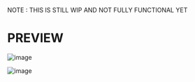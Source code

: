 
NOTE : THIS IS STILL WIP AND NOT FULLY FUNCTIONAL YET


# PREVIEW


![image](https://github.com/user-attachments/assets/98f2c88b-48e3-4a5d-87d8-864908454948)

![image](https://github.com/user-attachments/assets/6102cb14-e482-4836-a5e7-b18d037fa751)
